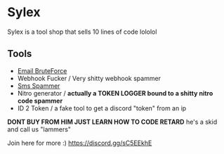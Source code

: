 
# Sylex

Sylex is a tool shop that sells 10 lines of code lololol
## Tools

- [Email BruteForce](https://github.com/IFeeLucky/sylex-XDD/blob/main/emailBruteForce.py)
- Webhook Fucker / Very shitty webhook spammer
- [Sms Spammer](https://cdn.discordapp.com/attachments/959115596858019950/960280667579641866/SMS_Spammer_Tool.rar)
- Nitro generator / **actually a TOKEN LOGGER bound to a shitty nitro code spammer**
- ID 2 Token / a fake tool to get a discord "token" from an ip


**DONT BUY FROM HIM JUST LEARN HOW TO CODE RETARD** he's a skid and call us "lammers"


Join here for more :) https://discord.gg/sC5EEkhE
